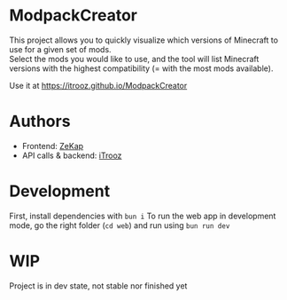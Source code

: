ModpackCreator
===

This project allows you to quickly visualize which versions of Minecraft to use for a given set of mods.  
Select the mods you would like to use, and the tool will list Minecraft versions with the highest compatibility (= with the most mods available).

Use it at https://itrooz.github.io/ModpackCreator

# Authors
- Frontend: [ZeKap](https://github.com/ZeKap)
- API calls & backend: [iTrooz](https://github.com/iTrooz)

# Development
First, install dependencies with `bun i`
To run the web app in development mode, go the right folder (`cd web`) and run using `bun run dev`

# WIP
Project is in dev state, not stable nor finished yet
